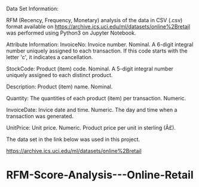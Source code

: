 Data Set Information:

RFM (Recency, Frequency, Monetary) analysis of the data in CSV (.csv) format available on https://archive.ics.uci.edu/ml/datasets/online%2Bretail was performed using Python3 on Jupyter Notebook.

Attribute Information:
InvoiceNo: Invoice number. Nominal. A 6-digit integral number uniquely assigned to each transaction. If this code starts with the letter 'c', it indicates a cancellation.

StockCode: Product (item) code. Nominal. A 5-digit integral number uniquely assigned to each distinct product.

Description: Product (item) name. Nominal.

Quantity: The quantities of each product (item) per transaction. Numeric.

InvoiceDate: Invice date and time. Numeric. The day and time when a transaction was generated.

UnitPrice: Unit price. Numeric. Product price per unit in sterling (Â£).

The data set in the link below was used in this project.

https://archive.ics.uci.edu/ml/datasets/online%2Bretail





# RFM-Score-Analysis---Online-Retail

